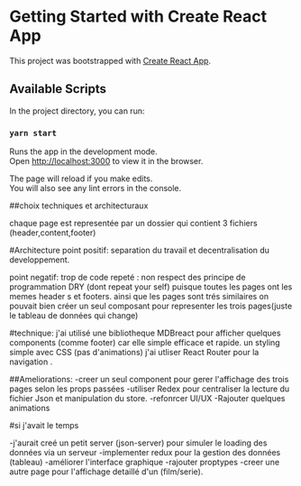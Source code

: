 # Getting Started with Create React App

This project was bootstrapped with [Create React App](https://github.com/facebook/create-react-app).

## Available Scripts

In the project directory, you can run:

### `yarn start`

Runs the app in the development mode.\
Open [http://localhost:3000](http://localhost:3000) to view it in the browser.

The page will reload if you make edits.\
You will also see any lint errors in the console.


##choix techniques et architecturaux 

chaque page est representée par un dossier qui contient 3 fichiers (header,content,footer)


#Architecture
point positif: 
separation du travail et decentralisation du developpement.

point negatif:
trop de code repeté : non respect des principe de programmation DRY (dont repeat your self)
puisque toutes les pages ont les memes header s et footers.
ainsi que les pages sont trés similaires on pouvait bien créer un seul composant pour representer les trois pages(juste le tableau de données qui change)

#technique: 
j'ai utilisé une bibliotheque MDBreact pour afficher quelques components (comme footer)
car elle simple efficace et rapide.
un styling simple avec CSS (pas d'animations)
j'ai utliser React Router pour la navigation .


##Ameliorations: 
-creer un seul component pour gerer l'affichage des trois pages selon les props passées 
-utiliser Redex pour centraliser la lecture du fichier Json et manipulation du store.
-refonrcer UI/UX
-Rajouter quelques animations



#si j'avait le temps

-j'aurait creé un petit server (json-server) pour simuler le loading des données via un serveur
-implementer redux pour la gestion des données (tableau)
-améliorer l'interface graphique
-rajouter proptypes
-creer une autre page pour l'affichage detaillé d'un (film/serie).
